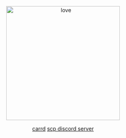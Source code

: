 <p align="center">
<img width="300" src="https://i.pinimg.com/1200x/1b/2a/93/1b2a93e29acf062e94319c2f95b01c47.jpg" alt="love">
</p>
<p align="center">
<a href="https://damien.crd.co">carrd</a>
<a href="https://discord.gg/NvUvDHs7">scp discord server</a>
